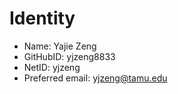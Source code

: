 # Identity

* Name: Yajie Zeng
* GitHubID: yjzeng8833
* NetID: yjzeng
* Preferred email: yjzeng@tamu.edu
